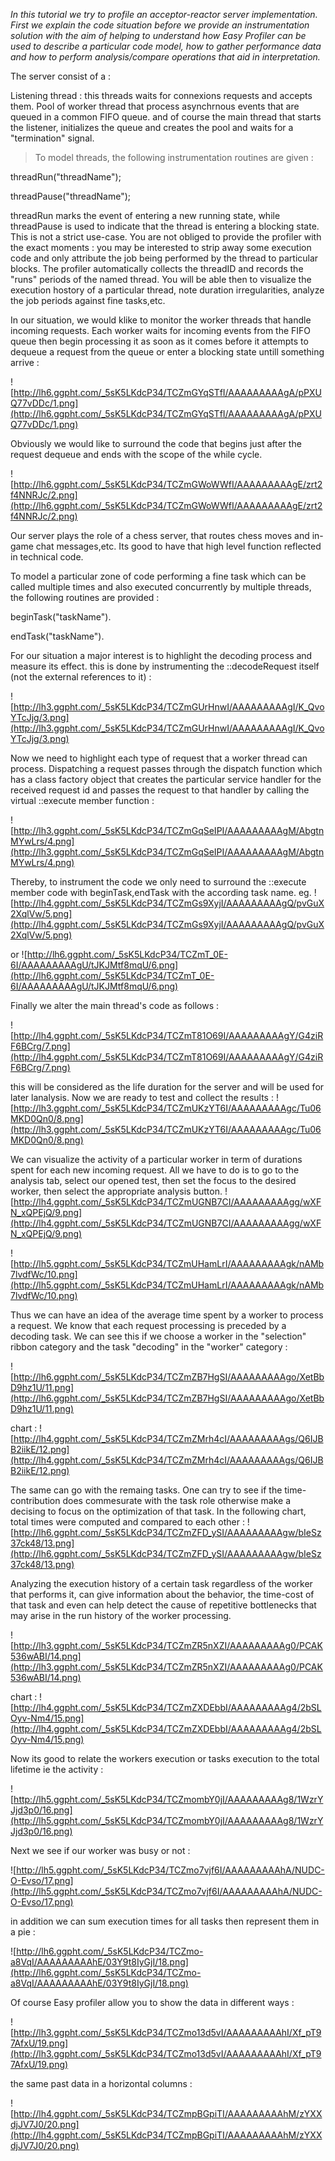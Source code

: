 _In this tutorial we try to profile an acceptor-reactor server implementation. First we explain the code situation before we provide an instrumentation solution with the aim of helping to understand how Easy Profiler can be used to describe a particular code model, how to gather performance data and how to perform analysis/compare operations that aid in interpretation._

The server consist of a :

Listening thread : this threads waits for connexions requests and accepts them.
Pool of worker thread that process asynchrnous events that are queued in a common FIFO queue.
and of course the main thread that starts the listener, initializes the queue and creates the pool and waits for a "termination" signal.
> To model threads, the following instrumentation routines are given :

threadRun("threadName");

threadPause("threadName");

threadRun marks the event of entering a new running state, while threadPause is used to indicate that the thread is entering a blocking state. This is not a strict use-case. You are not obliged to provide the profiler with the exact moments : you may be interested to strip away some execution code and only attribute the job being performed by the thread to particular blocks. The profiler automatically collects the threadID and records the "runs" periods of the named thread. You will be able then to visualize the execution hostory of a particular thread, note duration irregularities, analyze the job periods against fine tasks,etc.

In our situation, we would klike to monitor the worker threads that handle incoming requests. Each worker waits for incoming events from the FIFO queue then begin processing it as soon as it comes before it attempts to dequeue a request from the queue or enter a blocking state untill something arrive :

![http://lh6.ggpht.com/_5sK5LKdcP34/TCZmGYqSTfI/AAAAAAAAAgA/pPXUQ77vDDc/1.png](http://lh6.ggpht.com/_5sK5LKdcP34/TCZmGYqSTfI/AAAAAAAAAgA/pPXUQ77vDDc/1.png)


Obviously we would like to surround the code that begins just after the request dequeue and ends with the scope of the while cycle.

![http://lh6.ggpht.com/_5sK5LKdcP34/TCZmGWoWWfI/AAAAAAAAAgE/zrt2f4NNRJc/2.png](http://lh6.ggpht.com/_5sK5LKdcP34/TCZmGWoWWfI/AAAAAAAAAgE/zrt2f4NNRJc/2.png)

Our server plays the role of a chess server, that routes chess moves and in-game chat messages,etc. Its good to have that high level function reflected in technical code.

To model a particular zone of code performing a fine task which can be called multiple times and also executed concurrently by multiple threads, the following routines are provided :

beginTask("taskName").

endTask("taskName").

For our situation a major interest is to highlight the decoding process and measure its effect. this is done by instrumenting the ::decodeRequest itself (not the external references to it) :

![http://lh3.ggpht.com/_5sK5LKdcP34/TCZmGUrHnwI/AAAAAAAAAgI/K_QvoYTcJjg/3.png](http://lh3.ggpht.com/_5sK5LKdcP34/TCZmGUrHnwI/AAAAAAAAAgI/K_QvoYTcJjg/3.png)

Now we need to highlight each type of request that a worker thread can process. Dispatching a request passes through the dispatch function which has a class factory object that creates the particular service handler for the received request id and passes the request to that handler by calling the virtual ::execute member function :

![http://lh3.ggpht.com/_5sK5LKdcP34/TCZmGqSeIPI/AAAAAAAAAgM/AbgtnMYwLrs/4.png](http://lh3.ggpht.com/_5sK5LKdcP34/TCZmGqSeIPI/AAAAAAAAAgM/AbgtnMYwLrs/4.png)

Thereby, to instrument the code we only need to surround the ::execute member code with beginTask,endTask with the according task name. eg.
![http://lh4.ggpht.com/_5sK5LKdcP34/TCZmGs9XyjI/AAAAAAAAAgQ/pvGuX2XqlVw/5.png](http://lh4.ggpht.com/_5sK5LKdcP34/TCZmGs9XyjI/AAAAAAAAAgQ/pvGuX2XqlVw/5.png)

or
![http://lh6.ggpht.com/_5sK5LKdcP34/TCZmT_0E-6I/AAAAAAAAAgU/tJKJMtf8mqU/6.png](http://lh6.ggpht.com/_5sK5LKdcP34/TCZmT_0E-6I/AAAAAAAAAgU/tJKJMtf8mqU/6.png)

Finally we alter the main thread's code as follows :

![http://lh4.ggpht.com/_5sK5LKdcP34/TCZmT81O69I/AAAAAAAAAgY/G4ziRF6BCrg/7.png](http://lh4.ggpht.com/_5sK5LKdcP34/TCZmT81O69I/AAAAAAAAAgY/G4ziRF6BCrg/7.png)

this will be considered as the life duration for the server and will be used for later lanalysis. Now we are ready to test and collect the results :
![http://lh3.ggpht.com/_5sK5LKdcP34/TCZmUKzYT6I/AAAAAAAAAgc/Tu06MKD0Qn0/8.png](http://lh3.ggpht.com/_5sK5LKdcP34/TCZmUKzYT6I/AAAAAAAAAgc/Tu06MKD0Qn0/8.png)

We can visualize the activity of a particular worker in term of durations spent for each new incoming request. All we have to do is to go to the analysis tab, select our opened test, then set the focus to the desired worker, then select the appropriate analysis button.
![http://lh4.ggpht.com/_5sK5LKdcP34/TCZmUGNB7CI/AAAAAAAAAgg/wXFN_xQPEjQ/9.png](http://lh4.ggpht.com/_5sK5LKdcP34/TCZmUGNB7CI/AAAAAAAAAgg/wXFN_xQPEjQ/9.png)

![http://lh5.ggpht.com/_5sK5LKdcP34/TCZmUHamLrI/AAAAAAAAAgk/nAMb7lvdfWc/10.png](http://lh5.ggpht.com/_5sK5LKdcP34/TCZmUHamLrI/AAAAAAAAAgk/nAMb7lvdfWc/10.png)

Thus we can have an idea of the average time spent by a worker to process a request. We know that each request processing is preceded by a decoding task. We can see this if we choose a worker in the "selection" ribbon category and the task "decoding" in the "worker" category :

![http://lh6.ggpht.com/_5sK5LKdcP34/TCZmZB7HgSI/AAAAAAAAAgo/XetBbD9hz1U/11.png](http://lh6.ggpht.com/_5sK5LKdcP34/TCZmZB7HgSI/AAAAAAAAAgo/XetBbD9hz1U/11.png)

chart :
![http://lh4.ggpht.com/_5sK5LKdcP34/TCZmZMrh4cI/AAAAAAAAAgs/Q6IJBB2iikE/12.png](http://lh4.ggpht.com/_5sK5LKdcP34/TCZmZMrh4cI/AAAAAAAAAgs/Q6IJBB2iikE/12.png)

The same can go with the remaing tasks. One can try to see if the time-contribution does commesurate with the task role otherwise make a decising to focus on the optimization of that task. In the following chart, total times were computed and compared to each other :
![http://lh6.ggpht.com/_5sK5LKdcP34/TCZmZFD_ySI/AAAAAAAAAgw/bIeSz37ck48/13.png](http://lh6.ggpht.com/_5sK5LKdcP34/TCZmZFD_ySI/AAAAAAAAAgw/bIeSz37ck48/13.png)

Analyzing the execution history of a certain task regardless of the worker that performs it, can give information about the behavior, the time-cost of that task and even can help detect the cause of repetitive bottlenecks that may arise in the run history of the worker processing.

![http://lh3.ggpht.com/_5sK5LKdcP34/TCZmZR5nXZI/AAAAAAAAAg0/PCAK536wABI/14.png](http://lh3.ggpht.com/_5sK5LKdcP34/TCZmZR5nXZI/AAAAAAAAAg0/PCAK536wABI/14.png)

chart :
![http://lh4.ggpht.com/_5sK5LKdcP34/TCZmZXDEbbI/AAAAAAAAAg4/2bSLOyv-Nm4/15.png](http://lh4.ggpht.com/_5sK5LKdcP34/TCZmZXDEbbI/AAAAAAAAAg4/2bSLOyv-Nm4/15.png)

Now its good to relate the workers execution or tasks execution to the total lifetime ie the activity :

![http://lh5.ggpht.com/_5sK5LKdcP34/TCZmombY0jI/AAAAAAAAAg8/1WzrYJjd3p0/16.png](http://lh5.ggpht.com/_5sK5LKdcP34/TCZmombY0jI/AAAAAAAAAg8/1WzrYJjd3p0/16.png)

Next we see if our worker was busy or not :

![http://lh5.ggpht.com/_5sK5LKdcP34/TCZmo7vjf6I/AAAAAAAAAhA/NUDC-O-Evso/17.png](http://lh5.ggpht.com/_5sK5LKdcP34/TCZmo7vjf6I/AAAAAAAAAhA/NUDC-O-Evso/17.png)

in addition we can sum execution times for all tasks then represent them in a pie :

![http://lh6.ggpht.com/_5sK5LKdcP34/TCZmo-a8VqI/AAAAAAAAAhE/03Y9t8IyGjI/18.png](http://lh6.ggpht.com/_5sK5LKdcP34/TCZmo-a8VqI/AAAAAAAAAhE/03Y9t8IyGjI/18.png)

Of course Easy profiler allow you to show the data in different ways :

![http://lh3.ggpht.com/_5sK5LKdcP34/TCZmo13d5vI/AAAAAAAAAhI/Xf_pT97AfxU/19.png](http://lh3.ggpht.com/_5sK5LKdcP34/TCZmo13d5vI/AAAAAAAAAhI/Xf_pT97AfxU/19.png)

the same past data in a horizontal columns :

![http://lh4.ggpht.com/_5sK5LKdcP34/TCZmpBGpiTI/AAAAAAAAAhM/zYXXdjJV7J0/20.png](http://lh4.ggpht.com/_5sK5LKdcP34/TCZmpBGpiTI/AAAAAAAAAhM/zYXXdjJV7J0/20.png)